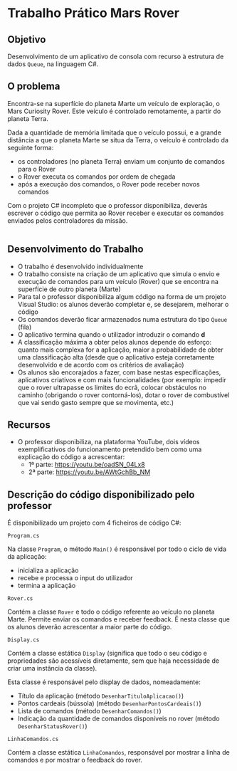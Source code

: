 # Trabalho Prático Mars Rover

## Objetivo

Desenvolvimento de um aplicativo de consola com recurso à estrutura de dados ```Queue```, na linguagem C#.

## O problema

Encontra-se na superfície do planeta Marte um veículo de exploração, o Mars Curiosity Rover. Este veículo é controlado remotamente, a partir do planeta Terra.

Dada a quantidade de memória limitada que o veículo possui, e a grande distância a que o planeta Marte se situa da Terra, o veículo é controlado da seguinte forma:
- os controladores (no planeta Terra) enviam um conjunto de comandos para o Rover
- o Rover executa os comandos por ordem de chegada
- após a execução dos comandos, o Rover pode receber novos comandos

Com o projeto C# incompleto que o professor disponibiliza, deverás escrever o código que permita ao Rover receber e executar os comandos enviados pelos controladores da missão.

<img src="">

## Desenvolvimento do Trabalho
- O trabalho é desenvolvido individualmente
- O trabalho consiste na criação de um aplicativo que simula o envio e execução de comandos para um veículo (Rover) que se encontra na superfície de outro planeta (Marte)
- Para tal o professor disponibiliza algum código na forma de um projeto Visual Studio: os alunos deverão completar e, se desejarem, melhorar o código
- Os comandos deverão ficar armazenados numa estrutura do tipo ```Queue``` (fila)
- O aplicativo termina quando o utilizador introduzir o comando **d**
- A classificação máxima a obter pelos alunos depende do esforço: quanto mais complexa for a aplicação, maior a probabilidade de obter uma classificação alta (desde que o aplicativo esteja corretamente desenvolvido e de acordo com os critérios de avaliação)
- Os alunos são encorajados a fazer, com base nestas especificações, aplicativos criativos e com mais funcionalidades (por exemplo: impedir que o rover ultrapasse os limites do ecrã, colocar obstáculos no caminho (obrigando o rover contorná-los), dotar o rover de combustível que vai sendo gasto sempre que se movimenta, etc.)

## Recursos

- O professor disponibiliza, na plataforma YouTube, dois vídeos exemplificativos do funcionamento pretendido bem como uma explicação do código a acrescentar:
    - 1ª parte: https://youtu.be/oadSN_04Lx8
    - 2ª parte: https://youtu.be/AWtGchBb_NM

## Descrição do código disponibilizado pelo professor

É disponibilizado um projeto com 4 ficheiros de código C#:

```Program.cs```

Na classe ```Program```, o método ```Main()``` é responsável por todo o ciclo de vida da aplicação:

- inicializa a aplicação
- recebe e processa o input do utilizador
- termina a aplicação

```Rover.cs```

Contém a classe ```Rover``` e todo o código referente ao veículo no planeta Marte. Permite enviar os comandos e receber feedback. É nesta classe que os alunos deverão acrescentar a maior parte do código.

```Display.cs```

Contém a classe estática ```Display``` (significa que todo o seu código e propriedades são acessíveis diretamente, sem que haja necessidade de criar uma instância da classe).

Esta classe é responsável pelo display de dados, nomeadamente:

- Título da aplicação (método ```DesenharTituloAplicacao()```)
- Pontos cardeais (bússola) (método ```DesenharPontosCardeais()```)
- Lista de comandos (método ```DesenharComandos()```)
- Indicação da quantidade de comandos disponíveis no rover (método ```DesenharStatusRover()```)

```LinhaComandos.cs```

Contém a classe estática ```LinhaComandos```, responsável por mostrar a linha de comandos e por mostrar o feedback do rover.